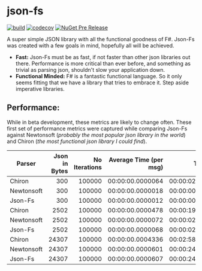 # json-fs

[![build](https://ci.appveyor.com/api/projects/status/useeb81vu18k0irv/branch/master?svg=true)](https://ci.appveyor.com/project/ptcoda/json-fs)
[![codecov](https://codecov.io/gh/ptcoda/json-fs/branch/master/graph/badge.svg)](https://codecov.io/gh/ptcoda/json-fs)
[![NuGet Pre Release](https://img.shields.io/nuget/vpre/JsonFs.svg)](https://www.nuget.org/packages/JsonFs)

A super simple JSON library with all the functional goodness of F#. Json-Fs was created with a few goals in mind, hopefully all will be achieved.

* **Fast:** Json-Fs must be as fast, if not faster than other json libraries out there. Performance is more critical than ever before, and something as trivial as parsing json, shouldn't slow your application down. 
* **Functional Minded:** F# is a fantastic functional language. So it only seems fitting that we have a library that tries to embrace it. Step aside imperative libraries.

## Performance:

While in beta development, these metrics are likely to change often. These first set of performance metrics were captured while comparing Json-Fs against Newtonsoft (*probably the most popular json library in the world*) and Chiron (*the most functional json library I could find*).

| Parser      | Json in Bytes | No Iterations | Average Time (per msg) | Total Time      |
|-------------|--------------:|--------------:|-----------------------:|----------------:|
| Chiron      |300            |100000         |00:00:00.0000064        |00:00:02.6614482 |
| Newtonsoft  |300            |100000         |00:00:00.0000018        |00:00:00.7555658 |
| Json-Fs     |300            |100000         |00:00:00.0000012        |00:00:00.4951752 |
| Chiron      |2502           |100000         |00:00:00.0000478        |00:00:19.6419081 |
| Newtonsoft  |2502           |100000         |00:00:00.0000072        |00:00:02.9612600 |
| Json-Fs     |2502           |100000         |00:00:00.0000068        |00:00:02.8207879 |
| Chiron      |24307          |100000         |00:00:00.0004336        |00:02:58.0405911 |
| Newtonsoft  |24307          |100000         |00:00:00.0000601        |00:00:24.7080601 |
| Json-Fs     |24307          |100000         |00:00:00.0000607        |00:00:24.9267150 |